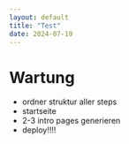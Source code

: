 ```yaml
---
layout: default
title: "Test"
date: 2024-07-19
---
```


# Wartung

- ordner struktur aller steps
- startseite
- 2-3 intro pages generieren
- deploy!!!!